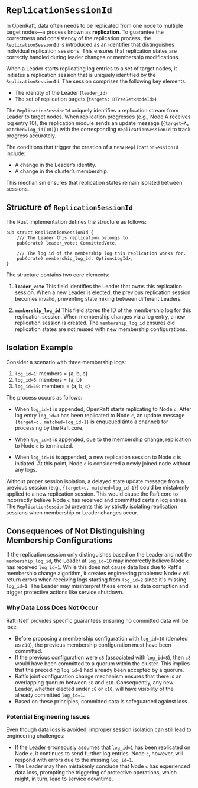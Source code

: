 # `ReplicationSessionId`

In OpenRaft, data often needs to be replicated from one node to multiple target
nodes—a process known as **replication**. To guarantee the correctness and
consistency of the replication process, the `ReplicationSessionId` is introduced
as an identifier that distinguishes individual replication sessions. This
ensures that replication states are correctly handled during leader changes or
membership modifications.

When a Leader starts replicating log entries to a set of target nodes, it
initiates a replication session that is uniquely identified by the
`ReplicationSessionId`. The session comprises the following key elements:
- The identity of the Leader (`leader_id`)
- The set of replication targets (`targets: BTreeSet<NodeId>`)

The `ReplicationSessionId` uniquely identifies a replication stream from Leader
to target nodes. When replication progresses (e.g., Node A receives log entry
10), the replication module sends an update message (`{target=A,
matched=log_id(10)}`) with the corresponding `ReplicationSessionId` to track
progress accurately.

The conditions that trigger the creation of a new `ReplicationSessionId` include:
- A change in the Leader’s identity.
- A change in the cluster’s membership.

This mechanism ensures that replication states remain isolated between sessions.

## Structure of `ReplicationSessionId`

The Rust implementation defines the structure as follows:

```rust,ignore
pub struct ReplicationSessionId {
    /// The Leader this replication belongs to.
    pub(crate) leader_vote: CommittedVote,

    /// The log id of the membership log this replication works for.
    pub(crate) membership_log_id: Option<LogId>,
}
```

The structure contains two core elements:

1. **`leader_vote`**
   This field identifies the Leader that owns this replication session. When a
   new Leader is elected, the previous replication session becomes invalid,
   preventing state mixing between different Leaders.

2. **`membership_log_id`**
   This field stores the ID of the membership log for this replication session.
   When membership changes via a log entry, a new replication session is created.
   The `membership_log_id` ensures old replication states are not reused with
   new membership configurations.

## Isolation Example

Consider a scenario with three membership logs:

1. `log_id=1`: members = {a, b, c}
2. `log_id=5`: members = {a, b}
3. `log_id=10`: members = {a, b, c}

The process occurs as follows:

- When `log_id=1` is appended, OpenRaft starts replicating to Node `c`. After
  log entry `log_id=1` has been replicated to Node `c`, an update message
  `{target=c, matched=log_id-1}` is enqueued (into a channel) for processing by the
  Raft core.

- When `log_id=5` is appended, due to the membership change, replication to Node
  `c` is terminated.

- When `log_id=10` is appended, a new replication session to Node `c` is
  initiated. At this point, Node `c` is considered a newly joined node without
  any logs.

Without proper session isolation, a delayed state update message from a previous
session (e.g., `{target=c, matched=log_id-1}`) could be mistakenly applied to a
new replication session. This would cause the Raft core to incorrectly believe
Node `c` has received and committed certain log entries. The `ReplicationSessionId`
prevents this by strictly isolating replication sessions when membership or Leader
changes occur.

## Consequences of Not Distinguishing Membership Configurations

If the replication session only distinguishes based on the Leader and not the
`membership_log_id`, the Leader at `log_id=10` may incorrectly believe Node `c`
has received `log_id=1`. While this does not cause data loss due to Raft's
membership change algorithm, it creates engineering problems: Node `c` will
return errors when receiving logs starting from `log_id=2` since it's missing
`log_id=1`. The Leader may misinterpret these errors as data corruption and
trigger protective actions like service shutdown.

### Why Data Loss Does Not Occur

Raft itself provides specific guarantees ensuring no committed data will be lost:

- Before proposing a membership configuration with `log_id=10` (denoted as
  `c10`), the previous membership configuration must have been committed.
- If the previous configuration were `c8` (associated with `log_id=8`), then
  `c8` would have been committed to a quorum within the cluster. This implies
  that the preceding `log_id=1` had already been accepted by a quorum.
- Raft’s joint configuration change mechanism ensures that there is an
  overlapping quorum between `c8` and `c10`. Consequently, any new Leader,
  whether elected under `c8` or `c10`, will have visibility of the already
  committed `log_id=1`.
- Based on these principles, committed data is safeguarded against loss.

### Potential Engineering Issues

Even though data loss is avoided, improper session isolation can still lead to
engineering challenges:

- If the Leader erroneously assumes that `log_id=1` has been replicated on Node
  `c`, it continues to send further log entries. Node `c`, however, will respond
  with errors due to the missing `log_id=1`.
- The Leader may then mistakenly conclude that Node `c` has experienced data
  loss, prompting the triggering of protective operations, which might, in turn,
  lead to service downtime.
